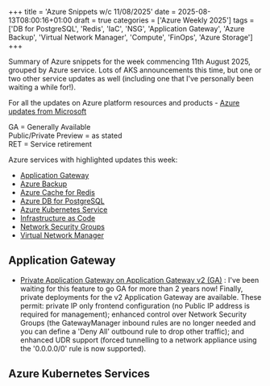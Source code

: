 +++
title = 'Azure Snippets w/c 11/08/2025'
date = 2025-08-13T08:00:16+01:00
draft = true
categories = ['Azure Weekly 2025']
tags = ['DB for PostgreSQL', 'Redis', 'IaC', 'NSG', 'Application Gateway', 'Azure Backup', 'Virtual Network Manager', 'Compute', 'FinOps', 'Azure Storage']
+++

Summary of Azure snippets for the week commencing 11th August 2025, grouped by Azure service. Lots of AKS announcements this time, but one or two other service updates as well (including one that I've personally been waiting a while for!).

For all the updates on Azure platform resources and products - [Azure updates from Microsoft](https://azure.microsoft.com/updates/)

GA = Generally Available  
Public/Private Preview = as stated  
RET = Service retirement

Azure services with highlighted updates this week:

- [Application Gateway](#application-gateway)
- [Azure Backup](#azure-backup)
- [Azure Cache for Redis](#azure-cache-for-redis)
- [Azure DB for PostgreSQL](#azure-db-for-postgresql)
- [Azure Kubernetes Service](#azure-kubernetes-service)
- [Infrastructure as Code](#infrastructure-as-code)
- [Network Security Groups](#network-security-groups)
- [Virtual Network Manager](#virtual-network-manager)

## Application Gateway

- [Private Application Gateway on Application Gateway v2 (GA)](https://azure.microsoft.com/en-us/updates?id=500225) : I've been waiting for this feature to go GA for more than 2 years now! Finally, private deployments for the v2 Application Gateway are available. These permit: private IP only frontend configuration (no Public IP address is required for management); enhanced control over Network Security Groups (the GatewayManager inbound rules are no longer needed and you can define a 'Deny All' outbound rule to drop other traffic); and enhanced UDR support (forced tunnelling to a network appliance using the '0.0.0.0/0' rule is now supported).

## Azure Kubernetes Services


